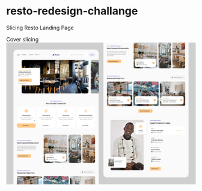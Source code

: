 # resto-redesign-challange
Slicing Resto Landing Page

Cover slicing
![Cover](/assets/img/Cover.png "Optional title")
